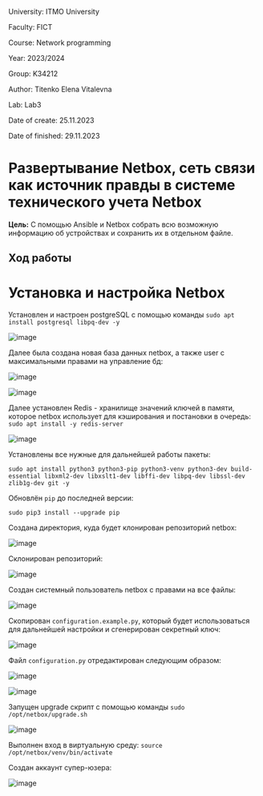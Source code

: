 University: ITMO University

Faculty: FICT

Course: Network programming

Year: 2023/2024

Group: K34212

Author: Titenko Elena Vitalevna

Lab: Lab3

Date of create: 25.11.2023

Date of finished: 29.11.2023

# Развертывание Netbox, сеть связи как источник правды в системе технического учета Netbox

**Цель:** С помощью Ansible и Netbox собрать всю возможную информацию об устройствах и сохранить их в отдельном файле.

## Ход работы

# Установка и настройка Netbox

Установлен и настроен postgreSQL с помощью команды `sudo apt install postgresql libpq-dev -y`

![image](https://github.com/oxxawsm/2023_2024-network_programming-k34212-titenko_e_v/assets/63160594/d381af68-27be-48b2-9c3a-39de0ab054c2)

Далее была создана новая база данных netbox, а также user с максимальными правами на управление бд:

![image](https://github.com/oxxawsm/2023_2024-network_programming-k34212-titenko_e_v/assets/63160594/c4b81f67-832e-477f-be5e-b69325370b53)

![image](https://github.com/oxxawsm/2023_2024-network_programming-k34212-titenko_e_v/assets/63160594/aa8a1162-8414-46c6-886f-daf0f94f96d7)

Далее установлен Redis - хранилище значений ключей в памяти, которое netbox использует для кэширования и постановки в очередь: `sudo apt install -y redis-server`

![image](https://github.com/oxxawsm/2023_2024-network_programming-k34212-titenko_e_v/assets/63160594/74144ec7-560b-4b9e-aec0-b81ed8e426d1)

Установлены все нужные для дальнейшей работы пакеты:

`sudo apt install python3 python3-pip python3-venv python3-dev build-essential libxml2-dev libxslt1-dev libffi-dev libpq-dev libssl-dev zlib1g-dev git -y`

Обновлён `pip` до последней версии:

`sudo pip3 install --upgrade pip`

Создана директория, куда будет клонирован репозиторий netbox:

![image](https://github.com/oxxawsm/2023_2024-network_programming-k34212-titenko_e_v/assets/63160594/3a4cebb5-bde4-42da-810a-9c717d406b43)

Склонирован репозиторий:

![image](https://github.com/oxxawsm/2023_2024-network_programming-k34212-titenko_e_v/assets/63160594/33bafe83-0866-4146-8f32-7bb06714d1c7)

Создан системный пользователь netbox с правами на все файлы:

![image](https://github.com/oxxawsm/2023_2024-network_programming-k34212-titenko_e_v/assets/63160594/d1b37aa3-5822-4492-961e-a12a2d782bc7)

Скопирован `configuration.example.py`, который будет использоваться для дальнейшей настройки и сгенерирован секретный ключ:

![image](https://github.com/oxxawsm/2023_2024-network_programming-k34212-titenko_e_v/assets/63160594/5e6e8de4-a59b-4c5a-9f75-fc27e60de783)

Файл `configuration.py` отредактирован следующим образом:

![image](https://github.com/oxxawsm/2023_2024-network_programming-k34212-titenko_e_v/assets/63160594/115e426f-dda6-4f36-bc31-680a5c30ec3d)

![image](https://github.com/oxxawsm/2023_2024-network_programming-k34212-titenko_e_v/assets/63160594/ff3982f6-4c8a-4ea3-b81e-99e19b51159e)

Запущен upgrade скрипт с помощью команды `sudo /opt/netbox/upgrade.sh`

![image](https://github.com/oxxawsm/2023_2024-network_programming-k34212-titenko_e_v/assets/63160594/fa8bbfab-227f-4cb8-b7a4-62e397aadd24)

Выполнен вход в виртуальную среду: `source /opt/netbox/venv/bin/activate`

Создан аккаунт супер-юзера:

![image](https://github.com/oxxawsm/2023_2024-network_programming-k34212-titenko_e_v/assets/63160594/baad2b6d-a87c-413f-bca9-a078d70c3c8b)

